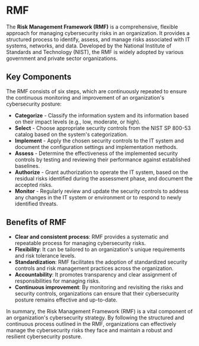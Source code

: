 # RMF

The **Risk Management Framework (RMF)** is a comprehensive, flexible approach for managing cybersecurity risks in an organization. It provides a structured process to identify, assess, and manage risks associated with IT systems, networks, and data. Developed by the National Institute of Standards and Technology (NIST), the RMF is widely adopted by various government and private sector organizations.

## Key Components

The RMF consists of six steps, which are continuously repeated to ensure the continuous monitoring and improvement of an organization's cybersecurity posture:

- **Categorize** - Classify the information system and its information based on their impact levels (e.g., low, moderate, or high).
- **Select** - Choose appropriate security controls from the NIST SP 800-53 catalog based on the system's categorization.
- **Implement** - Apply the chosen security controls to the IT system and document the configuration settings and implementation methods.
- **Assess** - Determine the effectiveness of the implemented security controls by testing and reviewing their performance against established baselines.
- **Authorize** - Grant authorization to operate the IT system, based on the residual risks identified during the assessment phase, and document the accepted risks.
- **Monitor** - Regularly review and update the security controls to address any changes in the IT system or environment or to respond to newly identified threats.

## Benefits of RMF

- **Clear and consistent process**: RMF provides a systematic and repeatable process for managing cybersecurity risks.
- **Flexibility**: It can be tailored to an organization's unique requirements and risk tolerance levels.
- **Standardization**: RMF facilitates the adoption of standardized security controls and risk management practices across the organization.
- **Accountability**: It promotes transparency and clear assignment of responsibilities for managing risks.
- **Continuous improvement**: By monitoring and revisiting the risks and security controls, organizations can ensure that their cybersecurity posture remains effective and up-to-date.

In summary, the Risk Management Framework (RMF) is a vital component of an organization's cybersecurity strategy. By following the structured and continuous process outlined in the RMF, organizations can effectively manage the cybersecurity risks they face and maintain a robust and resilient cybersecurity posture.